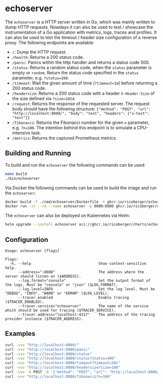 # echoserver

The `echoserver` is a HTTP server written in Go, which was mainly written to
dump HTTP requests. Nowdays it can also be used to test / showcase the
instrumentation of a Go application with metrics, logs, traces and profiles. It
can also be used to test the timeout / header size configuration of a reverse
proxy. The following endpoints are available:

- `/`: Dump the HTTP request.
- `/health`: Returns a 200 status code.
- `/panic`: Panics within the http handler and returns a status code 500.
- `/status`: Returns a random status code, when the `status` parameter is empty
  or `random`. Return the status code specified in the `status` parameter, e.g.
  `?status=200`.
- `/timeout`: Wait the given amount of time (`?timeout=1m`) before returning a
  200 status code.
- `/headersize`: Returns a 200 status code with a header `X-Header-Size` of the
  size defined via `?size=1024`.
- `/request`: Returns the response of the requested server. The request body
  should have the following structure:
  `{"method": "POST", "url": "http://localhost:8080/", "body": "test", "headers": {"x-test": "test"}}`
- `/fibonacci`: Returns the Fibonacci number for the given `n` parameter, e.g.
  `?n=100`. The intention behind this endpoint is to simulate a CPU-intensive
  task.
- `/metrics`: Returns the captured Prometheus metrics.

## Building and Running

To build and run the `echoserver` the following commands can be used:

```sh
make build
./bin/echoserver
```

Via Docker the following commands can be used to build the image and run the
`echoserver`:

```sh
docker build -f ./cmd/echoserver/Dockerfile -t ghcr.io/ricoberger/echoserver:latest .
docker run -it --rm --name echoserver -p 8080:8080 ghcr.io/ricoberger/echoserver:latest
```

The `echoserver` can also be deployed on Kubernetes via Helm:

```sh
helm upgrade --install echoserver oci://ghcr.io/ricoberger/charts/echoserver --version <VERSION>
```

## Configuration

```plantext
Usage: echoserver [flags]

Flags:
  -h, --help                               Show context-sensitive help.
      --address=":8080"                    The address where the server should listen on ($ADDRESS).
      --log.format="console"               Set the output format of the logs. Must be "console" or "json" ($LOG_FORMAT).
      --log.level=INFO                     Set the log level. Must be "DEBUG", "INFO", "WARN" or "ERROR" ($LOG_LEVEL).
      --tracer.enabled                     Enable tracing ($TRACER_ENABLED).
      --tracer.service="echoserver"        The name of the service which should be used for tracing ($TRACER_SERVICE).
      --tracer.address="localhost:4317"    The address of the tracing provider instance ($TRACER_ADDRESS).
```

## Examples

```sh
curl -vvv "http://localhost:8080/"
curl -vvv "http://localhost:8080/panic"
curl -vvv "http://localhost:8080/status"
curl -vvv "http://localhost:8080/status?status=400"
curl -vvv "http://localhost:8080/timeout?timeout=10s"
curl -vvv "http://localhost:8080/headersize?size=100"
curl -vvv -X POST -d '{"method": "POST", "url": "http://localhost:8080/", "body": "test", "headers": {"x-test": "test"}}' http://localhost:8080/request
curl -vvv "http://localhost:8080/fibonacci?n=100"
```
